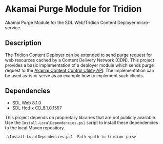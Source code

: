 # Akamai Purge Module for Tridion

Akamai Purge Module for the SDL Web/Tridion Content Deployer micro-service.

## Description

The Tridion Content Deployer can be extended to send purge request for web resources cached by a Content Delivery Network (CDN). This project provides a basic implementation of a deployer module which sends purge request to the [Akamai Content Control Utility API][1]. The implementation can be used as-is or serve as an example how to implement such clients.

## Dependencies

* SDL Web 8.1.0
* SDL Hotfix CD_8.1.0.1597 

This project depends on proprietary libraries that are not publicly available. Use the `Install-LocalDependencies.ps1` script to install these dependencies to the local Maven repository.

	.\Install-LocalDependencies.ps1 -Path <path-to-tridion-jars> 


[1]: https://developer.akamai.com/api/purge/ccu-v2/overview.html
